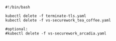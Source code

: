     #!/bin/bash
    
    kubectl delete -f terminate-tls.yaml
    kubectl delete -f vs-securework_tea_coffee.yaml
    
    #optional:
    #kubectl delete -f vs-securework_arcadia.yaml